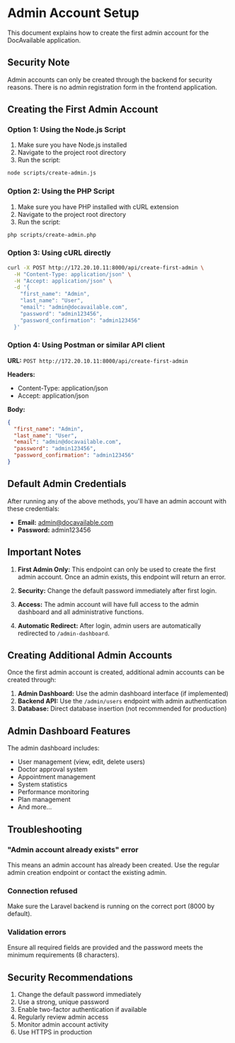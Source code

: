 # Admin Account Setup

This document explains how to create the first admin account for the DocAvailable application.

## Security Note

Admin accounts can only be created through the backend for security reasons. There is no admin registration form in the frontend application.

## Creating the First Admin Account

### Option 1: Using the Node.js Script

1. Make sure you have Node.js installed
2. Navigate to the project root directory
3. Run the script:

```bash
node scripts/create-admin.js
```

### Option 2: Using the PHP Script

1. Make sure you have PHP installed with cURL extension
2. Navigate to the project root directory
3. Run the script:

```bash
php scripts/create-admin.php
```

### Option 3: Using cURL directly

```bash
curl -X POST http://172.20.10.11:8000/api/create-first-admin \
  -H "Content-Type: application/json" \
  -H "Accept: application/json" \
  -d '{
    "first_name": "Admin",
    "last_name": "User", 
    "email": "admin@docavailable.com",
    "password": "admin123456",
    "password_confirmation": "admin123456"
  }'
```

### Option 4: Using Postman or similar API client

**URL:** `POST http://172.20.10.11:8000/api/create-first-admin`

**Headers:**
- Content-Type: application/json
- Accept: application/json

**Body:**
```json
{
  "first_name": "Admin",
  "last_name": "User",
  "email": "admin@docavailable.com", 
  "password": "admin123456",
  "password_confirmation": "admin123456"
}
```

## Default Admin Credentials

After running any of the above methods, you'll have an admin account with these credentials:

- **Email:** admin@docavailable.com
- **Password:** admin123456

## Important Notes

1. **First Admin Only:** This endpoint can only be used to create the first admin account. Once an admin exists, this endpoint will return an error.

2. **Security:** Change the default password immediately after first login.

3. **Access:** The admin account will have full access to the admin dashboard and all administrative functions.

4. **Automatic Redirect:** After login, admin users are automatically redirected to `/admin-dashboard`.

## Creating Additional Admin Accounts

Once the first admin account is created, additional admin accounts can be created through:

1. **Admin Dashboard:** Use the admin dashboard interface (if implemented)
2. **Backend API:** Use the `/admin/users` endpoint with admin authentication
3. **Database:** Direct database insertion (not recommended for production)

## Admin Dashboard Features

The admin dashboard includes:

- User management (view, edit, delete users)
- Doctor approval system
- Appointment management
- System statistics
- Performance monitoring
- Plan management
- And more...

## Troubleshooting

### "Admin account already exists" error
This means an admin account has already been created. Use the regular admin creation endpoint or contact the existing admin.

### Connection refused
Make sure the Laravel backend is running on the correct port (8000 by default).

### Validation errors
Ensure all required fields are provided and the password meets the minimum requirements (8 characters).

## Security Recommendations

1. Change the default password immediately
2. Use a strong, unique password
3. Enable two-factor authentication if available
4. Regularly review admin access
5. Monitor admin account activity
6. Use HTTPS in production 